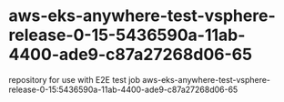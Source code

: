 # aws-eks-anywhere-test-vsphere-release-0-15-5436590a-11ab-4400-ade9-c87a27268d06-65
repository for use with E2E test job aws-eks-anywhere-test-vsphere-release-0-15:5436590a-11ab-4400-ade9-c87a27268d06-65
